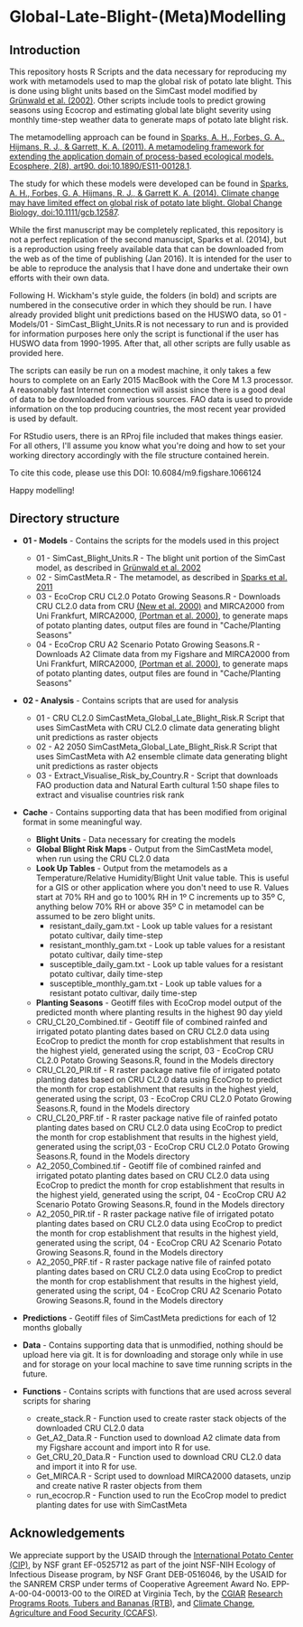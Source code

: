 Global-Late-Blight-(Meta)Modelling
============================

Introduction
------------------------------
This repository hosts R Scripts and the data necessary for reproducing my work with metamodels used to map the global risk of potato late blight. This is done using blight units based on the SimCast model modified by [Grünwald et al. (2002)](http://grunwaldlab.cgrb.oregonstate.edu/potato-late-blight-management-toluca-valley-field-validation-simcast-modified-cultivars-high-field). Other scripts include tools to predict growing seasons using Ecocrop and estimating global late blight severity using monthly time-step weather data to generate maps of potato late blight risk.

The metamodelling approach can be found in [Sparks, A. H., Forbes, G. A., Hijmans, R. J., & Garrett, K. A. (2011). A metamodeling framework for extending the application domain of process-based ecological models. Ecosphere, 2(8), art90. doi:10.1890/ES11-00128.1](http://www.esajournals.org/doi/pdf/10.1890/es11-00128.1).

The study for which these models were developed can be found in [Sparks, A. H., Forbes, G. A, Hijmans, R. J., & Garrett K. A. (2014). Climate change may have limited effect on global risk of potato late blight. Global Change Biology, doi:10.1111/gcb.12587](http://onlinelibrary.wiley.com/doi/10.1111/gcb.12587/abstract).

While the first manuscript may be completely replicated, this repository is not a perfect replication of the second manuscipt, Sparks et al. (2014), but is a reproduction using freely available data that can be downloaded from the web as of the time of publishing (Jan 2016). It is intended for the user to be able to reproduce the analysis that I have done and undertake their own efforts with their own data.

Following H. Wickham's style guide, the folders (in bold) and scripts are numbered in the consecutive order in which they should be run. I have already provided blight unit predictions based on the HUSWO data, so 01 - Models/01 - SimCast_Blight_Units.R is not necessary to run and is provided for information purposes here only the script is functional if the user has HUSWO data from 1990-1995. After that, all other scripts are fully usable as provided here.

The scripts can easily be run on a modest machine, it only takes a few hours to complete on an Early 2015 MacBook with the Core M 1.3 processor. A reasonably fast Internet connection will assist since there is a good deal of data to be downloaded from various sources. FAO data is used to provide information on the top producing countries, the most recent year provided is used by default.

For RStudio users, there is an RProj file included that makes things easier. For all others, I'll assume you know what you're doing and how to set your working directory accordingly with the file structure contained herein.

To cite this code, please use this DOI: 10.6084/m9.figshare.1066124

Happy modelling!

## Directory structure ##
* **01 - Models** - Contains the scripts for the models used in this project
    * 01 - SimCast_Blight_Units.R - The blight unit portion of the SimCast model, as described in [Grünwald et al. 2002](http://grunwaldlab.cgrb.oregonstate.edu/potato-late-blight-management-toluca-valley-field-validation-simcast-modified-cultivars-high-field)
    * 02 - SimCastMeta.R - The metamodel, as described in [Sparks et al. 2011](http://www.esajournals.org/doi/pdf/10.1890/es11-00128.1)
    * 03 - EcoCrop CRU CL2.0 Potato Growing Seasons.R - Downloads CRU CL2.0 data from CRU [(New et al. 2000)](http://www.cru.uea.ac.uk/cru/data/hrg/tmc/new_et_al_10minute_climate_CR.pdf)
and MIRCA2000 from Uni Frankfurt, MIRCA2000, [(Portman et al. 2000)](http://www2.uni-frankfurt.de/45218023/MIRCA?legacy_request=1), to generate maps of potato planting dates, output files are found in "Cache/Planting Seasons"
    * 04 - EcoCrop CRU A2 Scenario Potato Growing Seasons.R - Downloads A2 Climate data from my Figshare
and MIRCA2000 from Uni Frankfurt, MIRCA2000, [(Portman et al. 2000)](http://www2.uni-frankfurt.de/45218023/MIRCA?legacy_request=1), to generate maps of potato planting dates, output files are found in "Cache/Planting Seasons"

* **02 - Analysis** - Contains scripts that are used for analysis
    * 01 - CRU CL2.0 SimCastMeta_Global_Late_Blight_Risk.R Script that uses SimCastMeta with CRU CL2.0 climate data generating blight unit predictions as raster objects
    * 02 - A2 2050 SimCastMeta_Global_Late_Blight_Risk.R Script that uses SimCastMeta with A2 ensemble climate data generating blight unit predictions as raster objects
    * 03 - Extract_Visualise_Risk_by_Country.R - Script that downloads FAO production data and Natural Earth cultural 1:50 shape files to extract and visualise countries risk rank

* **Cache** - Contains supporting data that has been modified from original format in some meaningful way.
    * **Blight Units** - Data necessary for creating the models
    * **Global Blight Risk Maps** - Output from the SimCastMeta model, when run using the CRU CL2.0 data
    * **Look Up Tables** - Output from the metamodels as a Temperature/Relative Humidity/Blight Unit value table. This is useful for a GIS or other application where you don't need to use R. Values start at 70% RH and go to 100% RH in 1º C increments up to 35º C, anything below 70% RH or above 35º  C in metamodel can be assumed to be zero blight units.
        * resistant_daily_gam.txt - Look up table values for a resistant potato cultivar, daily time-step
        * resistant_monthly_gam.txt - Look up table values for a resistant potato cultivar, daily time-step
        * susceptible_daily_gam.txt - Look up table values for a resistant potato cultivar, daily time-step
        * susceptible_monthly_gam.txt - Look up table values for a resistant potato cultivar, daily time-step
    * **Planting Seasons** - Geotiff files with EcoCrop model output of the predicted month where planting results in the highest 90 day yield
    * CRU_CL20_Combined.tif - Geotiff file of combined rainfed and irrigated potato planting dates based on CRU CL2.0 data using EcoCrop to predict the month for crop establishment that results in the highest yield, generated using the script, 03 - EcoCrop CRU CL2.0 Potato Growing Seasons.R, found in the Models directory
    * CRU_CL20_PIR.tif - R raster package native file of irrigated potato planting dates based on CRU CL2.0 data using EcoCrop to predict the month for crop establishment that results in the highest yield, generated using the script, 03 - EcoCrop CRU CL2.0 Potato Growing Seasons.R, found in the Models directory
    * CRU_CL20_PRF.tif - R raster package native file of rainfed potato planting dates based on CRU CL2.0 data using EcoCrop to predict the month for crop establishment that results in the highest yield, generated using the script,03 - EcoCrop CRU CL2.0 Potato Growing Seasons.R, found in the Models directory
    * A2_2050_Combined.tif - Geotiff file of combined rainfed and irrigated potato planting dates based on CRU CL2.0 data using EcoCrop to predict the month for crop establishment that results in the highest yield, generated using the script, 04 - EcoCrop CRU A2 Scenario Potato Growing Seasons.R, found in the Models directory
    * A2_2050_PIR.tif - R raster package native file of irrigated potato planting dates based on CRU CL2.0 data using EcoCrop to predict the month for crop establishment that results in the highest yield, generated using the script, 04 - EcoCrop CRU A2 Scenario Potato Growing Seasons.R, found in the Models directory
    * A2_2050_PRF.tif - R raster package native file of rainfed potato planting dates based on CRU CL2.0 data using EcoCrop to predict the month for crop establishment that results in the highest yield, generated using the script, 04 - EcoCrop CRU A2 Scenario Potato Growing Seasons.R, found in the Models directory

* **Predictions** - Geotiff files of SimCastMeta predictions for each of 12 months globally

* **Data** - Contains supporting data that is unmodified, nothing should be upload here via git. It is for downloading and storage only while in use and for storage on your local machine to save time running scripts in the future.

* **Functions** - Contains scripts with functions that are used across several scripts for sharing
    * create_stack.R - Function used to create raster stack objects of the downloaded CRU CL2.0 data
    * Get_A2_Data.R - Function used to download A2 climate data from my Figshare account and import into R for use.
    * Get_CRU_20_Data.R - Function used to download CRU CL2.0 data and import it into R for use.
    * Get_MIRCA.R - Script used to download MIRCA2000 datasets, unzip and create native R raster objects from them
    * run_ecocrop.R - Function used to run the EcoCrop model to predict planting dates for use with SimCastMeta

Acknowledgements
------------------------------

We appreciate support by the USAID through the [International Potato Center (CIP)](http://cipotato.org/), by NSF grant EF-0525712 as part of the joint NSF-NIH Ecology of Infectious Disease program, by NSF Grant DEB-0516046, by the USAID for the SANREM CRSP under terms of Cooperative Agreement Award No. EPP-A-00-04-00013-00 to the OIRED at Virginia Tech, by the [CGIAR](http://www.cgiar.org/) [Research Programs Roots, Tubers and Bananas (RTB)](http://www.rtb.cgiar.org/), and [Climate Change, Agriculture and Food Security (CCAFS)](http://ccafs.cgiar.org/).
